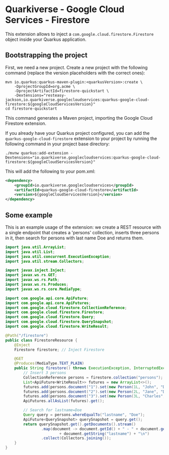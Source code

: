 # Quarkiverse - Google Cloud Services - Firestore

This extension allows to inject a `com.google.cloud.firestore.Firestore` object inside your Quarkus application.

## Bootstrapping the project

First, we need a new project. Create a new project with the following command (replace the version placeholders with the correct ones):

```shell script
mvn io.quarkus:quarkus-maven-plugin:<quarkusVersion>:create \
    -DprojectGroupId=org.acme \
    -DprojectArtifactId=firestore-quickstart \
    -Dextensions="resteasy-jackson,io.quarkiverse.googlecloudservices:quarkus-google-cloud-firestore:${googleCloudServicesVersion}"
cd firestore-quickstart
```

This command generates a Maven project, importing the Google Cloud Firestore extension.

If you already have your Quarkus project configured, you can add the `quarkus-google-cloud-firestore` extension to your project by running the following command in your project base directory:
```shell script
./mvnw quarkus:add-extension -Dextensions="io.quarkiverse.googlecloudservices:quarkus-google-cloud-firestore:${googleCloudServicesVersion}"
```

This will add the following to your pom.xml:

```xml
<dependency>
    <groupId>io.quarkiverse.googlecloudservices</groupId>
    <artifactId>quarkus-google-cloud-firestore</artifactId>
    <version>${googleCloudServicesVersion}</version>
</dependency>
```

## Some example

This is an example usage of the extension: we create a REST resource with a single endpoint that creates a 'persons' collection,
inserts three persons in it, then search for persons with last name Doe and returns them.

```java
import java.util.ArrayList;
import java.util.List;
import java.util.concurrent.ExecutionException;
import java.util.stream.Collectors;

import javax.inject.Inject;
import javax.ws.rs.GET;
import javax.ws.rs.Path;
import javax.ws.rs.Produces;
import javax.ws.rs.core.MediaType;

import com.google.api.core.ApiFuture;
import com.google.api.core.ApiFutures;
import com.google.cloud.firestore.CollectionReference;
import com.google.cloud.firestore.Firestore;
import com.google.cloud.firestore.Query;
import com.google.cloud.firestore.QuerySnapshot;
import com.google.cloud.firestore.WriteResult;

@Path("/firestore")
public class FirestoreResource {
    @Inject
    Firestore firestore; // Inject Firestore

    @GET
    @Produces(MediaType.TEXT_PLAIN)
    public String firestore() throws ExecutionException, InterruptedException {
        // Insert 3 persons
        CollectionReference persons = firestore.collection("persons");
        List<ApiFuture<WriteResult>> futures = new ArrayList<>();
        futures.add(persons.document("1").set(new Person(1L, "John", "Doe")));
        futures.add(persons.document("2").set(new Person(2L, "Jane", "Doe")));
        futures.add(persons.document("3").set(new Person(3L, "Charles", "Baudelaire")));
        ApiFutures.allAsList(futures).get();

        // Search for lastname=Doe
        Query query = persons.whereEqualTo("lastname", "Doe");
        ApiFuture<QuerySnapshot> querySnapshot = query.get();
        return querySnapshot.get().getDocuments().stream()
                .map(document -> document.getId() + " - " + document.getString("firstname") + " "
                        + document.getString("lastname") + "\n")
                .collect(Collectors.joining());
    }
}
```
